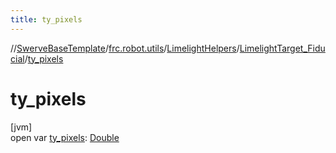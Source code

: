 ```yaml
---
title: ty_pixels
---
```

//[SwerveBaseTemplate](../../../../index.html)/[frc.robot.utils](../../index.html)/[LimelightHelpers](../index.html)/[LimelightTarget_Fiducial](index.html)/[ty_pixels](ty_pixels.html)



# ty_pixels



[jvm]\
open var [ty_pixels](ty_pixels.html): [Double](https://kotlinlang.org/api/latest/jvm/stdlib/kotlin/-double/index.html)




